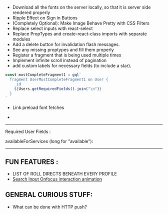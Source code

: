 - Download all the fonts on the server locally, so that it is server side rendered properly
- Ripple Effect on Sign in Buttons
- (Completely Optional): Make Image Behave Pretty with CSS Filters
- Replace select inputs with react-select
- Replace PropTypes and create-react-class imports with separate modules
- Add a delete button for invalidation flash messages.
- See any missing proptypes and fill them properly
- Register a fragment that is being used multiple times
- Implement infinite scroll instead of pagination
- add custom labels for necessary fields (to include a star).

```javascript
const mustCompleteFragment1 = gql`
  fragment UserMustCompleteFragment1 on User {
    _id
    ${Users.getRequiredFields().join("\n")}
  }
`
```

- Link preload font fetches 

-
---

Required User Fields :

availableForServices (long for "available"):

---
## FUN FEATURES : 

- LIST OF ROLL DIRECTS BENEATH EVERY PROFILE
- [Search Input Onfocus interaction animation](https://tympanus.net/Development/TextInputEffects/index2.html)

## GENERAL CURIOUS STUFF:

- What can be done with HTTP push?